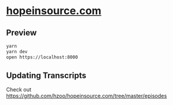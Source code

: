 # [hopeinsource.com](https://hopeinsource.com)

## Preview

```sh
yarn
yarn dev
open https://localhost:8000
```

## Updating Transcripts

Check out https://github.com/hzoo/hopeinsource.com/tree/master/episodes
